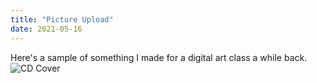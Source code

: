 ```yaml
---
title: "Picture Upload"
date: 2021-05-16
---
```

Here's a sample of something I made for a digital art class a while back.
![CD Cover](https://user-images.githubusercontent.com/83957793/118643772-fce32500-b7aa-11eb-92dc-2d700d08573f.png)
